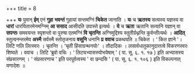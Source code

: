 +++
title = 8

+++
**यः** पुमान् **ईम्** एनं **गुहा** **भवन्तं** गुहायां सन्तमग्निं **चिकेत** जानाति । **यः** च **ऋतस्य** सत्यस्य यज्ञस्य वा **धारां** धारयितारमेनमग्निम् **आ** **ससाद** आसीदति उपास्ते इत्यर्थः । **ये** च **ऋता** ऋतानि सत्यानि यज्ञान् वा **सपन्तः** समवयन्तः स्पृशन्तो वा पुरुषा एतमग्निं **वि** **चृतन्ति** अग्निमुद्दिश्य स्तुतीर्ग्रथ्नन्ति कुर्वन्तीत्यर्थः । **आदित्** स्तुत्यनन्तरमेव **अस्मै** सर्वस्मै स्तोतृजनाय **वसूनि** धनानि **प्र** **ववाच** प्रकथयति ॥ चिकेत । ‘ कित ज्ञाने '। लिटि णलि लित्स्वरः । चृतन्ति । ‘चृती हिंसाग्रन्थनयोः' । तौदादिकः । लसार्वधातुकानुदात्तत्वे विकरणस्वरः शिष्यते । ववाच । लिटि ‘ब्रुवो वचिः । ‘ लिट्यभ्यासस्योभयेषाम् ' ( पा. सू. ६. १. १७ ) इति अभ्यासस्य संप्रसारणम् । ‘ संप्रसारणाच ' इति परपूर्वत्वस्य ' वा छन्दसि ' ( पा. सू. ६. १. १०६ ) इति विकल्पनात् यणादेशः ॥